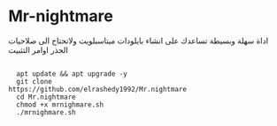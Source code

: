 # Mr-nightmare
اداة سهلة وبسيطة تساعدك على انشاء بايلودات ميتاسبلويت 
ولاتحتاج الى صلاحيات الجذر اوامر التثبيت
<pre>
<code>
  apt update && apt upgrade -y
  git clone 
https://github.com/elrashedy1992/Mr.nightmare
  cd Mr.nightmare
  chmod +x mrnighmare.sh
  ./mrnighmare.sh
  </code>
</pre>
